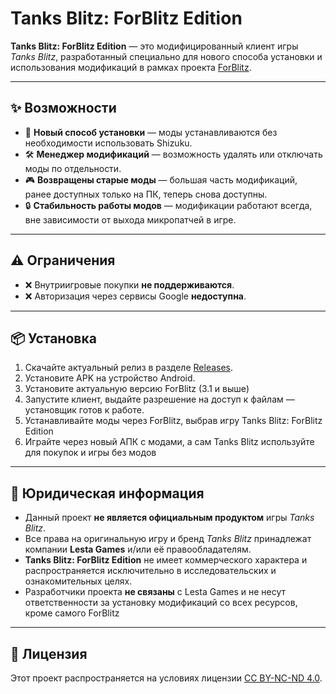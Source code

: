 # Tanks Blitz: ForBlitz Edition

**Tanks Blitz: ForBlitz Edition** — это модифицированный клиент игры *Tanks Blitz*, разработанный специально для нового способа установки и использования модификаций в рамках проекта [ForBlitz](https://forblitz.ru).

---

## ✨ Возможности

- 🚀 **Новый способ установки** — моды устанавливаются без необходимости использовать Shizuku.  
- 🛠 **Менеджер модификаций** — возможность удалять или отключать моды по отдельности.  
- 🎮 **Возвращены старые моды** — большая часть модификаций, ранее доступных только на ПК, теперь снова доступны.  
- 🔒 **Стабильность работы модов** — модификации работают всегда, вне зависимости от выхода микропатчей в игре.  

---

## ⚠️ Ограничения

- ❌ Внутриигровые покупки **не поддерживаются**.  
- ❌ Авторизация через сервисы Google **недоступна**.  

---

## 📦 Установка

1. Скачайте актуальный релиз в разделе [Releases](../../releases).  
2. Установите APK на устройство Android.
3. Установите актуальную версию ForBlitz (3.1 и выше)
4. Запустите клиент, выдайте разрешение на доступ к файлам — установщик готов к работе.
5. Устанавливайте моды через ForBlitz, выбрав игру Tanks Blitz: ForBlitz Edition
6. Играйте через новый АПК с модами, а сам Tanks Blitz используйте для покупок и игры без модов  

---

## 📝 Юридическая информация

- Данный проект **не является официальным продуктом** игры *Tanks Blitz*.  
- Все права на оригинальную игру и бренд *Tanks Blitz* принадлежат компании **Lesta Games** и/или её правообладателям.  
- **Tanks Blitz: ForBlitz Edition** не имеет коммерческого характера и распространяется исключительно в исследовательских и ознакомительных целях.  
- Разработчики проекта **не связаны** с Lesta Games и не несут ответственности за установку модификаций со всех ресурсов, кроме самого ForBlitz  

---

## 📜 Лицензия

Этот проект распространяется на условиях лицензии [CC BY-NC-ND 4.0](LICENSE).
